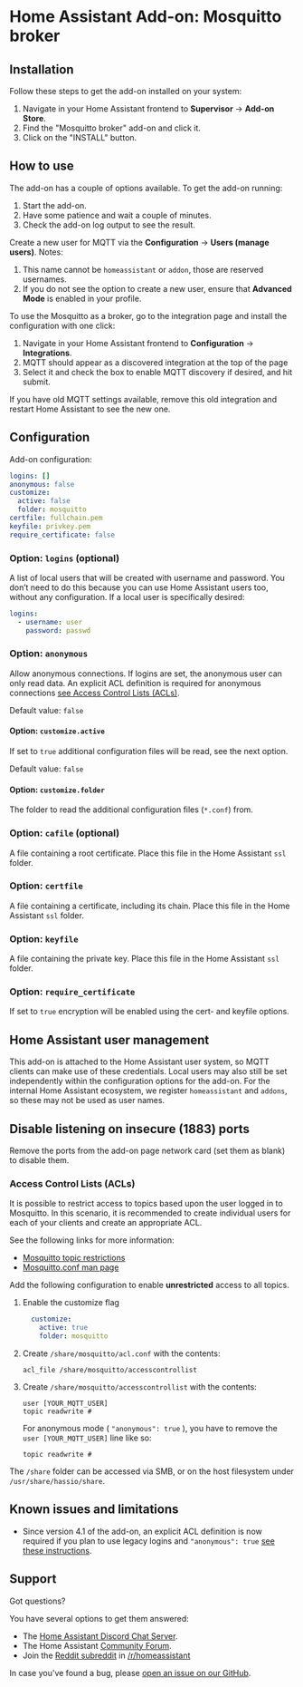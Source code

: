 # Home Assistant Add-on: Mosquitto broker

## Installation

Follow these steps to get the add-on installed on your system:

1. Navigate in your Home Assistant frontend to **Supervisor** -> **Add-on Store**.
2. Find the "Mosquitto broker" add-on and click it.
3. Click on the "INSTALL" button.

## How to use

The add-on has a couple of options available. To get the add-on running:

1. Start the add-on.
2. Have some patience and wait a couple of minutes.
3. Check the add-on log output to see the result.

Create a new user for MQTT via the **Configuration** -> **Users (manage users)**.
Notes:

1. This name cannot be `homeassistant` or `addon`, those are reserved usernames.
2. If you do not see the option to create a new user, ensure that **Advanced Mode** is enabled in your profile.

To use the Mosquitto as a broker, go to the integration page and install the configuration with one click:

1. Navigate in your Home Assistant frontend to **Configuration** -> **Integrations**.
2. MQTT should appear as a discovered integration at the top of the page
3. Select it and check the box to enable MQTT discovery if desired, and hit submit.

If you have old MQTT settings available, remove this old integration and restart Home Assistant to see the new one.

## Configuration

Add-on configuration:

```yaml
logins: []
anonymous: false
customize:
  active: false
  folder: mosquitto
certfile: fullchain.pem
keyfile: privkey.pem
require_certificate: false
```

### Option: `logins` (optional)

A list of local users that will be created with username and password. You don’t need to do this because you can use Home Assistant users too, without any configuration. If a local user is specifically desired:

```yaml
logins:
  - username: user
    password: passwd
```

### Option: `anonymous`

Allow anonymous connections. If logins are set, the anonymous user can only read data. An explicit ACL definition is required for anonymous connections [see Access Control Lists (ACLs)](#access-control-lists-acls).

Default value: `false`

#### Option: `customize.active`

If set to `true` additional configuration files will be read, see the next option.

Default value: `false`

#### Option: `customize.folder`

The folder to read the additional configuration files (`*.conf`) from.

### Option: `cafile` (optional)

A file containing a root certificate. Place this file in the Home Assistant `ssl` folder.

### Option: `certfile`

A file containing a certificate, including its chain. Place this file in the Home Assistant `ssl` folder.

### Option: `keyfile`

A file containing the private key. Place this file in the Home Assistant `ssl` folder.

### Option: `require_certificate`

If set to `true` encryption will be enabled using the cert- and keyfile options.

## Home Assistant user management

This add-on is attached to the Home Assistant user system, so MQTT clients can make use of these credentials. Local users may also still be set independently within the configuration options for the add-on. For the internal Home Assistant ecosystem, we register `homeassistant` and `addons`, so these may not be used as user names.

## Disable listening on insecure (1883) ports

Remove the ports from the add-on page network card (set them as blank) to disable them.

### Access Control Lists (ACLs)

It is possible to restrict access to topics based upon the user logged in to Mosquitto. In this scenario, it is recommended to create individual users for each of your clients and create an appropriate ACL.

See the following links for more information:

- [Mosquitto topic restrictions](http://www.steves-internet-guide.com/topic-restriction-mosquitto-configuration/)
- [Mosquitto.conf man page](https://mosquitto.org/man/mosquitto-conf-5.html)

Add the following configuration to enable **unrestricted** access to all topics.

1. Enable the customize flag

    ```yaml
      customize:
        active: true
        folder: mosquitto
    ```

2. Create `/share/mosquitto/acl.conf` with the contents:

    ```text
    acl_file /share/mosquitto/accesscontrollist
    ```

3. Create `/share/mosquitto/accesscontrollist` with the contents:

    ```text
    user [YOUR_MQTT_USER]
    topic readwrite #
    ```
    For anonymous mode ( `"anonymous": true` ), you have to remove the `user [YOUR_MQTT_USER]` line like so:

    ```text
    topic readwrite #
    ```

The `/share` folder can be accessed via SMB, or on the host filesystem under `/usr/share/hassio/share`.

## Known issues and limitations

- Since version 4.1 of the add-on, an explicit ACL definition is now required if you plan to use legacy logins and `"anonymous": true` [see these instructions](#access-control-lists-acls).

## Support

Got questions?

You have several options to get them answered:

- The [Home Assistant Discord Chat Server][discord].
- The Home Assistant [Community Forum][forum].
- Join the [Reddit subreddit][reddit] in [/r/homeassistant][reddit]

In case you've found a bug, please [open an issue on our GitHub][issue].

[discord]: https://discord.gg/c5DvZ4e
[forum]: https://community.home-assistant.io
[issue]: https://github.com/home-assistant/hassio-addons/issues
[reddit]: https://reddit.com/r/homeassistant
[repository]: https://github.com/hassio-addons/repository
[mosquitto]: https://mosquitto.org/

